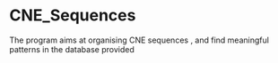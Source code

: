# CNE_Sequences
The program aims at organising CNE sequences , and find meaningful patterns in the database provided
